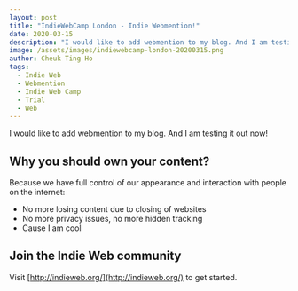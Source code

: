 ```yaml
---
layout: post
title: "IndieWebCamp London - Indie Webmention!"
date: 2020-03-15
description: "I would like to add webmention to my blog. And I am testing it out now!"
image: /assets/images/indiewebcamp-london-20200315.png
author: Cheuk Ting Ho
tags:
  - Indie Web
  - Webmention
  - Indie Web Camp
  - Trial
  - Web
---
```

I would like to add webmention to my blog. And I am testing it out now!

## Why you should own your content?

Because we have full control of our appearance and interaction with people on the internet:

* No more losing content due to closing of websites
* No more privacy issues, no more hidden tracking
* Cause I am cool

## Join the Indie Web community

Visit [http://indieweb.org/](http://indieweb.org/) to get started.
